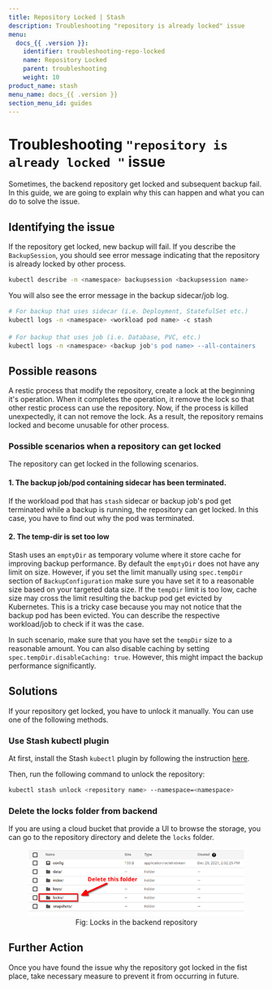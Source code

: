 ```yaml
---
title: Repository Locked | Stash
description: Troubleshooting "repository is already locked" issue
menu:
  docs_{{ .version }}:
    identifier: troubleshooting-repo-locked
    name: Repository Locked
    parent: troubleshooting
    weight: 10
product_name: stash
menu_name: docs_{{ .version }}
section_menu_id: guides
---
```


# Troubleshooting `"repository is already locked "` issue

Sometimes, the backend repository get locked and subsequent backup fail. In this guide, we are going to explain why this can happen and what you can do to solve the issue.

## Identifying the issue

If the repository get locked, new backup will fail. If you describe the `BackupSession`, you should see error message indicating that the repository is already locked by other process.

```bash
kubectl describe -n <namespace> backupsession <backupsession name>
```

You will also see the error message in the backup sidecar/job log.

```bash
# For backup that uses sidecar (i.e. Deployment, StatefulSet etc.)
kubectl logs -n <namespace> <workload pod name> -c stash

# For backup that uses job (i.e. Database, PVC, etc.)
kubectl logs -n <namespace> <backup job's pod name> --all-containers
```

## Possible reasons

A restic process that modify the repository, create a lock at the beginning it's operation. When it completes the operation, it remove the lock so that other restic process can use the repository. Now, if the process is killed unexpectedly, it can not remove the lock. As a result, the repository remains locked and become unusable for other process.

### Possible scenarios when a repository can get locked

The repository can get locked in the following scenarios.

#### 1. The backup job/pod containing sidecar has been terminated.

If the workload pod that has `stash` sidecar or backup job's pod get terminated while a backup is running, the repository can get locked. In this case, you have to find out why the pod was terminated.

#### 2. The temp-dir is set too low

Stash uses an `emptyDir` as temporary volume where it store cache for improving backup performance. By default the `emptyDir` does not have any limit on size. However, if you set the limit manually using `spec.tempDir` section of `BackupConfiguration` make sure you have set it to a reasonable size based on your targeted data size. If the `tempDir` limit is too low, cache size may cross the limit resulting the backup pod get evicted by Kubernetes. This is a tricky case because you may not notice that the backup pod has been evicted. You can describe the respective workload/job to check if it was the case.

In such scenario, make sure that you have set the `tempDir` size to a reasonable amount. You can also disable caching by setting `spec.tempDir.disableCaching: true`. However, this might impact the backup performance significantly.

## Solutions

If your repository get locked, you have to unlock it manually. You can use one of the following methods.

### Use Stash kubectl plugin

At first, install the Stash `kubectl` plugin by following the instruction [here](https://stash.run/docs/latest/setup/install/kubectl_plugin/).

Then, run the following command to unlock the repository:

```bash
kubectl stash unlock <repository name> --namespace=<namespace>
```

### Delete the locks folder from backend

If you are using a cloud bucket that provide a UI to browse the storage, you can go to the repository directory and delete the `locks` folder.

<figure align="center">
  <img alt="Locks in the backend repository" src="images/repo_lock.png">
<figcaption align="center">Fig: Locks in the backend repository</figcaption>
</figure>

## Further Action

Once you have found the issue why the repository got locked in the fist place, take necessary measure to prevent it from occurring in future.
